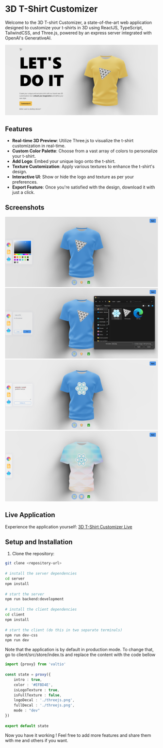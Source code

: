 # 3D T-Shirt Customizer

Welcome to the 3D T-shirt Customizer, a state-of-the-art web application designed to customize your t-shirts in 3D using ReactJS, TypeScript, TailwindCSS, and Three.js, powered by an express server integrated with OpenAI's GenerativeAI.

![Screenshot 1](./client/src/assets/shirt-custom%20(7).png)

## Features

- **Real-time 3D Preview**: Utilize Three.js to visualize the t-shirt customization in real-time.
- **Custom Color Palette**: Choose from a vast array of colors to personalize your t-shirt.
- **Add Logo**: Embed your unique logo onto the t-shirt.
- **Texture Customization**: Apply various textures to enhance the t-shirt's design.
- **Interactive UI**: Show or hide the logo and texture as per your preferences.
- **Export Feature**: Once you're satisfied with the design, download it with just a click.

## Screenshots

![Screenshot 1](./client/src/assets/shirt-custom%20(4).png)
![Screenshot 2](./client/src/assets/shirt-custom%20(3).png)
![Screenshot 3](./client/src/assets/shirt-custom%20(2).png)
![Screenshot 4](./client/src/assets/shirt-custom%20(1).png)


## Live Application

Experience the application yourself: [3D T-Shirt Customizer Live](http://react-three-openai.s3-website.eu-west-3.amazonaws.com/)


## Setup and Installation

1. Clone the repository:

```bash
git clone <repository-url>

# install the server dependencies
cd server
npm install

# start the server
npm run backend:development

# install the client dependencies
cd client
npm install

# start the client (do this in two separate terminals)
npm run dev-css
npm run dev
```

Note that the application is by default in production mode. To change that,
go to client/src/store/index.ts and replace the content with the code bellow

```typescript
import {proxy} from 'valtio'

const state = proxy({
    intro : true,
    color : '#EFBD4E',
    isLogoTexture : true,
    isFullTexture : false,
    logoDecal : './threejs.png',
    fullDecal : './threejs.png',
    mode : "dev"
})

export default state
```

Now you have it working ! Feel free to add more features and share them with me and others if you want.
